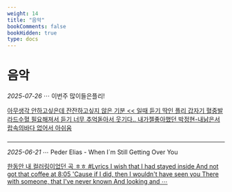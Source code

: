 ```yaml
---
weight: 14
title: "음악"
bookComments: false
bookHidden: true
type: docs
---
```


# 음악

*2025-07-26* ⋯ 이번주 많이들은플리!

[아무생각 안하고싶은데 잔잔하고싶지 않은 기분 << 일때 듣기 딱인 플리 갑자기 혈중발라드수혈 필요해져서 듣기 너무 추억돋아서 웃기다.. 내가젤좋아했던 박정현-내낡은서랍속의바다 없어서 아쉬움](https://yshghid.github.io/docs/hobby/music/music1/)

#####

---

*2025-06-21* ⋯ Peder Elias - When I´m Still Getting Over You

[한동안 내 컬러링이었던 곡 ㅎㅎ #Lyrics I wish that I had stayed inside And not got that coffee at 8:05 'Cause if I did, then I wouldn't have seen you There with someone, that I've never known And looking and ⋯](https://yshghid.github.io/docs/hobby/favorite/favorite2/)


#
